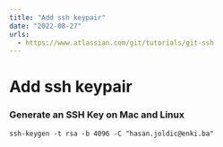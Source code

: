 ```yaml
---
title: "Add ssh keypair"
date: "2022-08-27"
urls:
  - https://www.atlassian.com/git/tutorials/git-ssh
---
```


# Add ssh keypair

### Generate an SSH Key on Mac and Linux

```terminal
ssh-keygen -t rsa -b 4096 -C "hasan.joldic@enki.ba"
```
